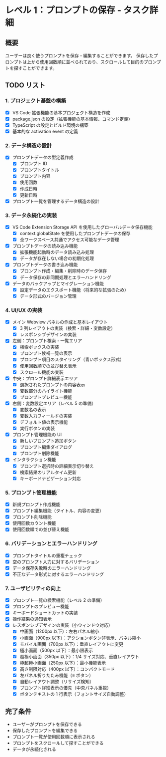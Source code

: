 # レベル 1：プロンプトの保存 - タスク詳細

## 概要

ユーザーは良く使うプロンプトを保存・編集することができます。
保存したプロンプトは上から使用回数順に並べられており、スクロールして目的のプロンプトを探すことができます。

## TODO リスト

### 1. プロジェクト基盤の構築

- [x] VS Code 拡張機能の基本プロジェクト構造を作成
- [x] package.json の設定（拡張機能の基本情報、コマンド定義）
- [x] TypeScript の設定とビルド環境の構築
- [x] 基本的な activation event の定義

### 2. データ構造の設計

- [x] プロンプトデータの型定義作成
  - [x] プロンプト ID
  - [x] プロンプトタイトル
  - [x] プロンプト内容
  - [x] 使用回数
  - [x] 作成日時
  - [x] 更新日時
- [x] プロンプト一覧を管理するデータ構造の設計

### 3. データ永続化の実装

- [x] VS Code Extension Storage API を使用したグローバルデータ保存機能
  - [x] context.globalState を使用したプロンプトデータの保存
  - [x] 全ワークスペース共通でアクセス可能なデータ管理
- [x] プロンプトデータの読み込み機能
  - [x] 拡張機能起動時のデータ読み込み処理
  - [x] データが存在しない場合の初期化処理
- [x] プロンプトデータの書き込み機能
  - [x] プロンプト作成・編集・削除時のデータ保存
  - [x] データ保存の非同期処理とエラーハンドリング
- [x] データのバックアップとマイグレーション機能
  - [x] 設定データのエクスポート機能（将来的な拡張のため）
  - [x] データ形式のバージョン管理

### 4. UI/UX の実装

- [x] メイン Webview パネルの作成と基本レイアウト
  - [x] 3 列レイアウトの実装（検索・詳細・変数設定）
  - [x] レスポンシブデザインの実装
- [x] 左側：プロンプト検索・一覧エリア
  - [x] 検索ボックスの実装
  - [x] プロンプト候補一覧の表示
  - [x] プロンプト項目のスタイリング（青いボックス形式）
  - [x] 使用回数順での並び替え表示
  - [x] スクロール機能の実装
- [x] 中央：プロンプト詳細表示エリア
  - [x] 選択されたプロンプトの内容表示
  - [x] 変数部分のハイライト機能
  - [x] プロンプトプレビュー機能
- [x] 右側：変数設定エリア（レベル 5 の準備）
  - [x] 変数名の表示
  - [x] 変数入力フィールドの実装
  - [x] デフォルト値の表示機能
  - [x] 実行ボタンの実装
- [x] プロンプト管理機能の UI
  - [x] 新しいプロンプト追加ボタン
  - [x] プロンプト編集ダイアログ
  - [x] プロンプト削除機能
- [x] インタラクション機能
  - [x] プロンプト選択時の詳細表示切り替え
  - [x] 検索結果のリアルタイム更新
  - [x] キーボードナビゲーション対応

### 5. プロンプト管理機能

- [x] 新規プロンプト作成機能
- [x] プロンプト編集機能（タイトル、内容の変更）
- [x] プロンプト削除機能
- [x] 使用回数カウント機能
- [x] 使用回数順での並び替え機能

### 6. バリデーションとエラーハンドリング

- [x] プロンプトタイトルの重複チェック
- [x] 空のプロンプト入力に対するバリデーション
- [x] データ保存失敗時のエラーハンドリング
- [x] 不正なデータ形式に対するエラーハンドリング

### 7. ユーザビリティの向上

- [x] プロンプト一覧の検索機能（レベル 2 の準備）
- [x] プロンプトのプレビュー機能
- [x] キーボードショートカットの実装
- [x] 操作結果の通知表示
- [x] レスポンシブデザインの実装（小ウィンドウ対応）
  - [x] 中画面（1200px 以下）：左右パネル縮小
  - [x] 小画面（900px 以下）：アクションボタン非表示、パネル縮小
  - [x] モバイル画面（700px 以下）：垂直レイアウトに変更
  - [x] 極小画面（500px 以下）：最小限表示
  - [x] 超極小画面（350px 以下）：1/4 サイズ対応、垂直レイアウト
  - [x] 極超極小画面（250px 以下）：最小機能表示
  - [x] 高さ制限対応（400px 以下）：コンパクトモード
  - [x] 左パネル折りたたみ機能（≡ ボタン）
  - [x] 自動レイアウト調整（リサイズ検知）
  - [x] プロンプト詳細表示の優先（中央パネル重視）
  - [x] ボタンテキストの 1 行表示（フォントサイズ自動調整）

## 完了条件

- ユーザーがプロンプトを保存できる
- 保存したプロンプトを編集できる
- プロンプト一覧が使用回数順に表示される
- プロンプトをスクロールして探すことができる
- データが永続化される
